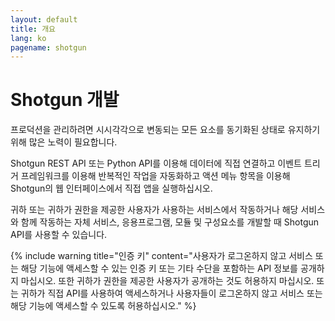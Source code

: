 ```yaml
---
layout: default
title: 개요
lang: ko
pagename: shotgun
---
```


# Shotgun 개발

프로덕션을 관리하려면 시시각각으로 변동되는 모든 요소를 동기화된 상태로 유지하기 위해 많은 노력이 필요합니다.

Shotgun REST API 또는 Python API를 이용해 데이터에 직접 연결하고 이벤트 트리거 프레임워크를 이용해 반복적인 작업을 자동화하고 액션 메뉴 항목을 이용해 Shotgun의 웹 인터페이스에서 직접 앱을 실행하십시오.

귀하 또는 귀하가 권한을 제공한 사용자가 사용하는 서비스에서 작동하거나 해당 서비스와 함께 작동하는 자체 서비스, 응용프로그램, 모듈 및 구성요소를 개발할 때 Shotgun API를 사용할 수 있습니다.

{% include warning title="인증 키" content="사용자가 로그온하지 않고 서비스 또는 해당 기능에 액세스할 수 있는 인증 키 또는 기타 수단을 포함하는 API 정보를 공개하지 마십시오. 또한 귀하가 권한을 제공한 사용자가 공개하는 것도 허용하지 마십시오. 또는 귀하가 직접 API를 사용하여 액세스하거나 사용자들이 로그온하지 않고 서비스 또는 해당 기능에 액세스할 수 있도록 허용하십시오." %}



